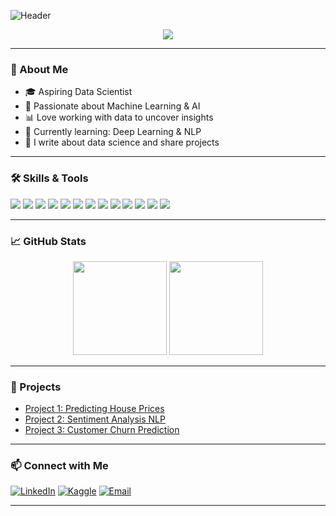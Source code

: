 <!--
Hi there, I'm Thanusan 👋
Aspiring Data Scientist | Machine Learning Enthusiast | Lifelong Learner
-->

![Header](https://capsule-render.vercel.app/api?type=waving&color=gradient&height=180&section=header&text=Hi,%20I'm%20Thanusan!&fontSize=40&fontAlignY=30)

<p align="center">
  <img src="https://readme-typing-svg.herokuapp.com?color=36BCF7&lines=Aspiring+Data+Scientist;Machine+Learning+Enthusiast;Lifelong+Learner;Always+Curious!">
</p>

---

### 🌟 About Me

- 🎓 Aspiring Data Scientist
- 🤖 Passionate about Machine Learning & AI
- 📊 Love working with data to uncover insights
- 🌱 Currently learning: Deep Learning & NLP
- 📝 I write about data science and share projects

---

### 🛠️ Skills & Tools
<p align="left">
  <img src="https://img.shields.io/badge/Python-3776AB?style=for-the-badge&logo=python&logoColor=white"/>
  <img src="https://img.shields.io/badge/R-276DC3?style=for-the-badge&logo=r&logoColor=white"/>
  <img src="https://img.shields.io/badge/Numpy-E5E5E5?style=for-the-badge&logo=numpy&logoColor=013243"/>
  <img src="https://img.shields.io/badge/Pandas-150458?style=for-the-badge&logo=pandas&logoColor=white"/>
  <img src="https://img.shields.io/badge/Scikit--Learn-F7931E?style=for-the-badge&logo=scikit-learn&logoColor=white"/>
  <img src="https://img.shields.io/badge/TensorFlow-FF6F00?style=for-the-badge&logo=tensorflow&logoColor=white"/>
  <img src="https://img.shields.io/badge/SQL-4479A1?style=for-the-badge&logo=postgresql&logoColor=white"/>
  <img src="https://img.shields.io/badge/Matplotlib-3B4D54?style=for-the-badge&logo=matplotlib&logoColor=white"/>
  <img src="https://img.shields.io/badge/Seaborn-3776AB?style=for-the-badge&logo=python&logoColor=white"/>
  <img src="https://img.shields.io/badge/Jupyter-F37626?style=for-the-badge&logo=jupyter&logoColor=white"/>
  <img src="https://img.shields.io/badge/VS%20Code-007ACC?style=for-the-badge&logo=visual-studio-code&logoColor=white"/>
  <img src="https://img.shields.io/badge/Google%20Colab-F9AB00?style=for-the-badge&logo=google-colab&logoColor=white"/>
  <img src="https://img.shields.io/badge/Docker-2496ED?style=for-the-badge&logo=docker&logoColor=white"/>
</p>

---

### 📈 GitHub Stats

<p align="center">
  <img src="https://github-readme-stats.vercel.app/api?username=Thanusan04&show_icons=true&theme=radical" height="150">
  <img src="https://github-readme-streak-stats.herokuapp.com?user=Thanusan04&theme=radical&date_format=M%20j%5B%2C%20Y%5D" height="150">
</p>

---

### 🚀 Projects

- [Project 1: Predicting House Prices](https://github.com/Thanusan04/house-price-prediction)
- [Project 2: Sentiment Analysis NLP](https://github.com/Thanusan04/sentiment-analysis-nlp)
- [Project 3: Customer Churn Prediction](https://github.com/Thanusan04/customer-churn)

---

### 📫 Connect with Me

[![LinkedIn](https://img.shields.io/badge/LinkedIn-blue?style=flat&logo=linkedin)](https://linkedin.com/in/your-link)
[![Kaggle](https://img.shields.io/badge/Kaggle-20BEFF?style=flat&logo=kaggle&logoColor=white)](https://kaggle.com/yourusername)
[![Email](https://img.shields.io/badge/Email-D14836?style=flat&logo=gmail&logoColor=white)](mailto:your.email@gmail.com)

---

<!--
✨ "Data is the new oil." ✨
-->
